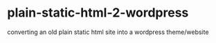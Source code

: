 # plain-static-html-2-wordpress
converting an old plain static html site into a wordpress theme/website
